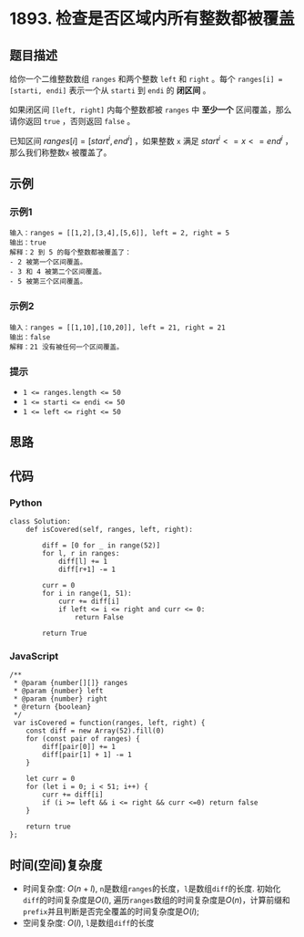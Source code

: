 # 1893. 检查是否区域内所有整数都被覆盖

## 题目描述
给你一个二维整数数组 `ranges` 和两个整数 `left` 和 `right` 。每个 `ranges[i] = [starti, endi]` 表示一个从 `starti` 到 `endi` 的 **闭区间** 。

如果闭区间 `[left, right]` 内每个整数都被 `ranges` 中 **至少一个** 区间覆盖，那么请你返回 `true` ，否则返回 `false` 。

已知区间 $ranges[i] = [start^i, end^i]$ ，如果整数 `x` 满足 $start^i <= x <= end^i$ ，那么我们称整数`x` 被覆盖了。

## 示例
### 示例1
```
输入：ranges = [[1,2],[3,4],[5,6]], left = 2, right = 5
输出：true
解释：2 到 5 的每个整数都被覆盖了：
- 2 被第一个区间覆盖。
- 3 和 4 被第二个区间覆盖。
- 5 被第三个区间覆盖。
```

### 示例2
```
输入：ranges = [[1,10],[10,20]], left = 21, right = 21
输出：false
解释：21 没有被任何一个区间覆盖。
```

### 提示
- `1 <= ranges.length <= 50`
- `1 <= starti <= endi <= 50`
- `1 <= left <= right <= 50`

## 思路


## 代码
### Python
```
class Solution:
    def isCovered(self, ranges, left, right):

        diff = [0 for _ in range(52)]
        for l, r in ranges:
            diff[l] += 1
            diff[r+1] -= 1
        
        curr = 0
        for i in range(1, 51):
            curr += diff[i]
            if left <= i <= right and curr <= 0:
                return False
        
        return True
```

### JavaScript
```
/**
 * @param {number[][]} ranges
 * @param {number} left
 * @param {number} right
 * @return {boolean}
 */
 var isCovered = function(ranges, left, right) {
    const diff = new Array(52).fill(0)
    for (const pair of ranges) {
        diff[pair[0]] += 1
        diff[pair[1] + 1] -= 1
    }

    let curr = 0
    for (let i = 0; i < 51; i++) {
        curr += diff[i]
        if (i >= left && i <= right && curr <=0) return false
    }

    return true
};
```

## 时间(空间)复杂度
- 时间复杂度: $O(n + l)$, `n`是数组`ranges`的长度，`l`是数组`diff`的长度. 初始化`diff`的时间复杂度是$O(l)$, 遍历`ranges`数组的时间复杂度是$O(n)$，计算前缀和`prefix`并且判断是否完全覆盖的时间复杂度是$O(l)$;
- 空间复杂度: $O(l)$, `l`是数组`diff`的长度